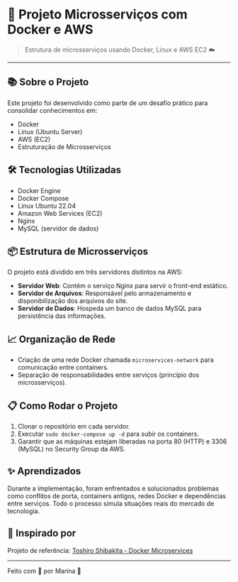 # 🚀 Projeto Microsserviços com Docker e AWS

> Estrutura de microsserviços usando Docker, Linux e AWS EC2 ☁️

---

## 📚 Sobre o Projeto

Este projeto foi desenvolvido como parte de um desafio prático para consolidar conhecimentos em:

- Docker
- Linux (Ubuntu Server)
- AWS (EC2)
- Estruturação de Microsserviços

## 🛠️ Tecnologias Utilizadas

- Docker Engine
- Docker Compose
- Linux Ubuntu 22.04
- Amazon Web Services (EC2)
- Nginx
- MySQL (servidor de dados)

## 📦 Estrutura de Microsserviços

O projeto está dividido em três servidores distintos na AWS:

- **Servidor Web**: Contém o serviço Nginx para servir o front-end estático.
- **Servidor de Arquivos**: Responsável pelo armazenamento e disponibilização dos arquivos do site.
- **Servidor de Dados**: Hospeda um banco de dados MySQL para persistência das informações.

## 📈 Organização de Rede

- Criação de uma rede Docker chamada `microservices-network` para comunicação entre containers.
- Separação de responsabilidades entre serviços (princípio dos microsserviços).

## 📋 Como Rodar o Projeto

1. Clonar o repositório em cada servidor.
2. Executar `sudo docker-compose up -d` para subir os containers.
3. Garantir que as máquinas estejam liberadas na porta 80 (HTTP) e 3306 (MySQL) no Security Group da AWS.

## ✨ Aprendizados

Durante a implementação, foram enfrentados e solucionados problemas como conflitos de porta, containers antigos, redes Docker e dependências entre serviços. Todo o processo simula situações reais do mercado de tecnologia.

## 🔗 Inspirado por

Projeto de referência: [Toshiro Shibakita - Docker Microservices](https://github.com/shibakita/docker-microservices)

---

Feito com 💙 por Marina 🚀

